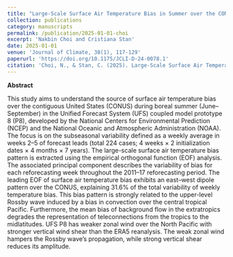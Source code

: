 ```yaml
---
title: "Large-Scale Surface Air Temperature Bias in Summer over the CONUS and its Relationship to Tropical Central Pacific Convection in the UFS Prototype 8"
collection: publications
category: manuscripts
permalink: /publication/2025-01-01-choi
excerpt: 'Nakbin Choi and Cristiana Stan'
date: 2025-01-01
venue: 'Journal of Climate, 38(1), 117-129'
paperurl: 'https://doi.org/10.1175/JCLI-D-24-0078.1'
citation: 'Choi, N., & Stan, C. (2025). Large-Scale Surface Air Temperature Bias in Summer over the CONUS and Its Relationship to Tropical Central Pacific Convection in the UFS Prototype 8. Journal of Climate, 38(1), 117-129.'
---
```


**Abstract**

This study aims to understand the source of surface air temperature bias over the contiguous United States (CONUS) during boreal summer (June–September) in the Unified Forecast System (UFS) coupled model prototype 8 (P8), developed by the National Centers for Environmental Prediction (NCEP) and the National Oceanic and Atmospheric Administration (NOAA). The focus is on the subseasonal variability defined as a weekly average in weeks 2–5 of forecast leads (total 224 cases; 4 weeks × 2 initialization dates × 4 months × 7 years). The large-scale surface air temperature bias pattern is extracted using the empirical orthogonal function (EOF) analysis. The associated principal component describes the variability of bias for each reforecasting week throughout the 2011–17 reforecasting period. The leading EOF of surface air temperature bias exhibits an east–west dipole pattern over the CONUS, explaining 31.6% of the total variability of weekly temperature bias. This bias pattern is strongly related to the upper-level Rossby wave induced by a bias in convection over the central tropical Pacific. Furthermore, the mean bias of background flow in the extratropics degrades the representation of teleconnections from the tropics to the midlatitudes. UFS P8 has weaker zonal wind over the North Pacific with stronger vertical wind shear than the ERA5 reanalysis. The weak zonal wind hampers the Rossby wave’s propagation, while strong vertical shear reduces its amplitude.
